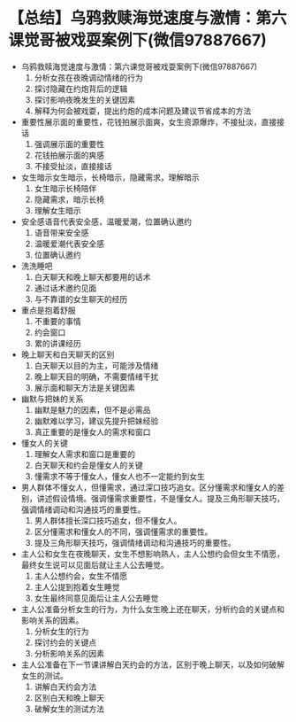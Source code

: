 # 【总结】乌鸦救赎海觉速度与激情：第六课觉哥被戏耍案例下(微信97887667)

-   乌鸦救赎海觉速度与激情：第六课觉哥被戏耍案例下(微信97887667)
    1.  分析女孩在夜晚调动情绪的行为
    2.  探讨隐藏在约炮背后的逻辑
    3.  探讨影响夜晚发生的关键因素
    4.  解释为何会被戏耍，提出约炮的成本问题及建议节省成本的方法
-   重要性展示面的重要性，花钱拍展示面爽，女生资源爆炸，不接扯淡，直接接话
    1.  强调展示面的重要性
    2.  花钱拍展示面的爽感
    3.  不接受扯淡，直接接话
-   女生暗示女生暗示，长椅暗示，隐藏需求，理解暗示
    1.  女生暗示长椅陪伴
    2.  隐藏需求，暗示长椅
    3.  理解女生暗示
-   安全感语音代表安全感，温暖爱潮，位置确认邀约
    1.  语音带来安全感
    2.  温暖爱潮代表安全感
    3.  位置确认邀约
-   洗洗睡吧
    1.  白天聊天和晚上聊天都要用的话术
    2.  通过话术邀约见面
    3.  与不靠谱的女生聊天的经历
-   重点是抱着舒服
    1.  不重要的事情
    2.  约会窗口
    3.  累的讲课经历
-   晚上聊天和白天聊天的区别
    1.  白天聊天以目的为主，可能涉及情绪
    2.  晚上聊天目的明确，不需要情绪干扰
    3.  展示面和聊天方法是关键因素
-   幽默与把妹的关系
    1.  幽默是魅力的因素，但不是必需品
    2.  幽默难以学习，建议先提升把妹经验
    3.  真正重要的是懂女人的需求和窗口
-   懂女人的关键
    1.  理解女人需求和窗口是重要的
    2.  白天聊天和约会是懂女人的关键
    3.  懂需求不等于懂女人，懂女人也不一定能约到女生
-   男人群体不懂女人，但懂需求，通过深口技巧追女。区分懂需求和懂女人的差别，讲述假设情境。强调懂需求重要性，不是懂女人。提及三角形聊天技巧，强调情绪调动和沟通技巧的重要性。
    1.  男人群体擅长深口技巧追女，但不懂女人。
    2.  区分懂需求和懂女人的不同，强调懂需求的重要性。
    3.  提及三角形聊天技巧，强调情绪调动和沟通技巧的重要性。
-   主人公和女生在夜晚聊天，女生不想影响熟人，主人公想约会但女生不情愿，最终女生说可以见面后就让主人公去睡觉。
    1.  主人公想约会，女生不情愿
    2.  主人公提到抱着女生睡觉
    3.  女生最终同意见面后让主人公去睡觉
-   主人公准备分析女生的行为，为什么女生晚上还在聊天，分析约会的关键点和影响关系的因素。
    1.  分析女生的行为
    2.  探讨约会的关键点
    3.  分析影响关系的因素
-   主人公准备在下一节课讲解白天约会的方法，区别于晚上聊天，以及如何破解女生的测试。
    1.  讲解白天约会方法
    2.  区别白天和晚上聊天
    3.  破解女生的测试方法